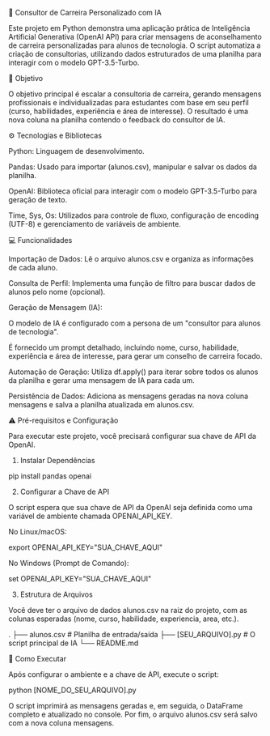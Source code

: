 🧠 Consultor de Carreira Personalizado com IA

Este projeto em Python demonstra uma aplicação prática de Inteligência Artificial Generativa (OpenAI API) para criar mensagens de aconselhamento de carreira personalizadas para alunos de tecnologia. O script automatiza a criação de consultorias, utilizando dados estruturados de uma planilha para interagir com o modelo GPT-3.5-Turbo.

🎯 Objetivo

O objetivo principal é escalar a consultoria de carreira, gerando mensagens profissionais e individualizadas para estudantes com base em seu perfil (curso, habilidades, experiência e área de interesse). O resultado é uma nova coluna na planilha contendo o feedback do consultor de IA.

⚙️ Tecnologias e Bibliotecas

Python: Linguagem de desenvolvimento.

Pandas: Usado para importar (alunos.csv), manipular e salvar os dados da planilha.

OpenAI: Biblioteca oficial para interagir com o modelo GPT-3.5-Turbo para geração de texto.

Time, Sys, Os: Utilizados para controle de fluxo, configuração de encoding (UTF-8) e gerenciamento de variáveis de ambiente.

💻 Funcionalidades

Importação de Dados: Lê o arquivo alunos.csv e organiza as informações de cada aluno.

Consulta de Perfil: Implementa uma função de filtro para buscar dados de alunos pelo nome (opcional).

Geração de Mensagem (IA):

O modelo de IA é configurado com a persona de um "consultor para alunos de tecnologia".

É fornecido um prompt detalhado, incluindo nome, curso, habilidade, experiência e área de interesse, para gerar um conselho de carreira focado.

Automação de Geração: Utiliza df.apply() para iterar sobre todos os alunos da planilha e gerar uma mensagem de IA para cada um.

Persistência de Dados: Adiciona as mensagens geradas na nova coluna mensagens e salva a planilha atualizada em alunos.csv.

⚠️ Pré-requisitos e Configuração

Para executar este projeto, você precisará configurar sua chave de API da OpenAI.

1. Instalar Dependências

pip install pandas openai


2. Configurar a Chave de API

O script espera que sua chave de API da OpenAI seja definida como uma variável de ambiente chamada OPENAI_API_KEY.

No Linux/macOS:

export OPENAI_API_KEY="SUA_CHAVE_AQUI"


No Windows (Prompt de Comando):

set OPENAI_API_KEY="SUA_CHAVE_AQUI"


3. Estrutura de Arquivos

Você deve ter o arquivo de dados alunos.csv na raiz do projeto, com as colunas esperadas (nome, curso, habilidade, experiencia, area, etc.).

.
├── alunos.csv                # Planilha de entrada/saída
├── [SEU_ARQUIVO].py          # O script principal de IA
└── README.md


🚀 Como Executar

Após configurar o ambiente e a chave de API, execute o script:

python [NOME_DO_SEU_ARQUIVO].py


O script imprimirá as mensagens geradas e, em seguida, o DataFrame completo e atualizado no console. Por fim, o arquivo alunos.csv será salvo com a nova coluna mensagens.

